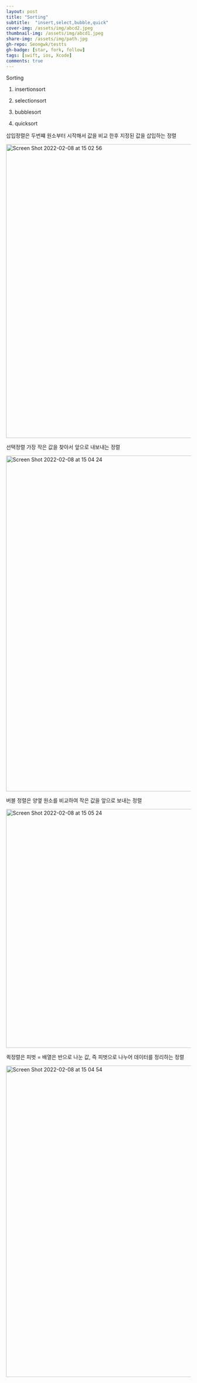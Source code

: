 ```yaml
---
layout: post
title: "Sorting" 
subtitle:  "insert,select,bubble,quick"
cover-img: /assets/img/abcd2.jpeg
thumbnail-img: /assets/img/abcd1.jpeg
share-img: /assets/img/path.jpg
gh-repo: Seongwk/testts
gh-badge: [star, fork, follow]
tags: [swift, ios, Xcode]
comments: true
---
```



Sorting

1. insertionsort

2. selectionsort

3. bubblesort

4. quicksort



삽입정렬은 두번쨰 원소부터 시작해서 값을 비교 한후 지정된 값을 삽입하는 정렬

<img width="798" alt="Screen Shot 2022-02-08 at 15 02 56" src="https://user-images.githubusercontent.com/40172001/152928045-f093f32f-fa63-449d-b040-381c069d3eab.png">


선택정렬 가장 작은 값을 찾아서 앞으로 내보내는 정렬

<img width="912" alt="Screen Shot 2022-02-08 at 15 04 24" src="https://user-images.githubusercontent.com/40172001/152928079-86b84178-f0ef-4b63-8881-615d19b44f19.png">



버블 정렬은 양옆 원소를 비교하여 작은 값을 앞으로 보내는 정렬

<img width="649" alt="Screen Shot 2022-02-08 at 15 05 24" src="https://user-images.githubusercontent.com/40172001/152927997-4409852a-1f1a-4452-8fb8-e318fa908dd4.png">



퀵정렬은 피벗 = 배열은 반으로 나눈 값, 즉 피벗으로 나누어 데이터를 정리하는 정렬

<img width="846" alt="Screen Shot 2022-02-08 at 15 04 54" src="https://user-images.githubusercontent.com/40172001/152928015-45c57ce5-a993-4bb8-adfe-5d467d055967.png">
